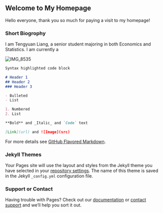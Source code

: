 ## Welcome to My Homepage

Hello everyone, thank you so much for paying a visit to my homepage!

### Short Biogrophy 

I am Tengyuan Liang, a senior student majoring in both Economics and Statistics. I am currently a 

![IMG_8535](https://user-images.githubusercontent.com/61600946/76177377-083bc900-6182-11ea-95d8-5796e47a3d0c.)

```markdown
Syntax highlighted code block

# Header 1
## Header 2
### Header 3

- Bulleted
- List

1. Numbered
2. List

**Bold** and _Italic_ and `Code` text

[Link](url) and ![Image](src)
```

For more details see [GitHub Flavored Markdown](https://guides.github.com/features/mastering-markdown/).

### Jekyll Themes

Your Pages site will use the layout and styles from the Jekyll theme you have selected in your [repository settings](https://github.com/TengyuanLiang/tengyuanliang.github.io/settings). The name of this theme is saved in the Jekyll `_config.yml` configuration file.

### Support or Contact

Having trouble with Pages? Check out our [documentation](https://help.github.com/categories/github-pages-basics/) or [contact support](https://github.com/contact) and we’ll help you sort it out.
